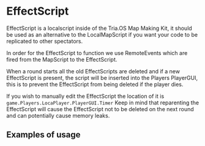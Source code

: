 # EffectScript
 
EffectScript is a localscript inside of the Tria.OS Map Making Kit, it should be used as an alternative to the LocalMapScript if you want your code to be replicated to other spectators.
 
In order for the EffectScript to function we use RemoteEvents which are fired from the MapScript to the EffectScript.
 
When a round starts all the old EffectScripts are deleted and if a new EffectScript is present, the script will be inserted into the Players PlayerGUI, this is to prevent the EffectScript from being deleted if the player dies.

If you wish to manually edit the EffectScript the location of it is `game.Players.LocaPlayer.PlayerGUI.Timer`
Keep in mind that reparenting the EffectScript will cause the EffectScript not to be deleted on the next round and can potentially cause memory leaks.


## Examples of usage


